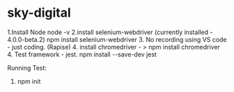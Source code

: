 # sky-digital
1.Install Node
node -v
2.install selenium-webdriver (currently installed - 4.0.0-beta.2)
npm install selenium-webdriver
3. No recording using VS code - just coding. (Rapise)
4. install chromedriver - > npm install chromedriver
4. Test framework - jest.
npm install --save-dev jest

Running Test:
1. npm init


